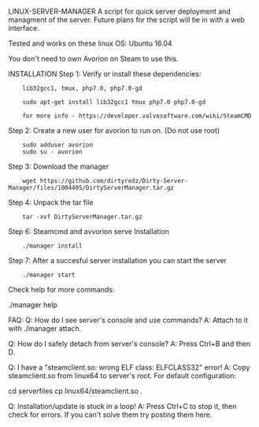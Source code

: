 LINUX-SERVER-MANAGER
A script for quick server deployment and managment of the server.
Future plans for the script will tie in with a web interface.

Tested and works on these linux OS:
Ubuntu 16.04


You don't need to own Avorion on Steam to use this.

INSTALLATION
Step 1: Verify or install these dependencies:

        lib32gcc1, tmux, php7.0, php7.0-gd

        sudo apt-get install lib32gcc1 tmux php7.0 php7.0-gd

        for more info - https://developer.valvesoftware.com/wiki/SteamCMD
Step 2: Create a new user for avorion to run on. (Do not use root)

        sudo adduser avorion
        sudo su - avorion

Step 3: Download the manager

        wget https://github.com/dirtyredz/Dirty-Server-Manager/files/1004405/DirtyServerManager.tar.gz

Step 4: Unpack the tar file

        tar -xvf DirtyServerManager.tar.gz

Step 6: Steamcmd and avvorion serve Installation

        ./manager install

Step 7: After a succesful server installation you can start the server

        ./manager start


Check help for more commands:

./manager help

FAQ:
Q: How do I see server's console and use commands?
A: Attach to it with ./manager attach.

Q: How do I safely detach from server's console?
A: Press Ctrl+B and then D.

Q: I have a "steamclient.so: wrong ELF class: ELFCLASS32" error!
A: Copy steamclient.so from linux64 to server's root. For default configuration:

cd serverfiles
cp linux64/steamclient.so .

Q: Installation/update is stuck in a loop!
A: Press Ctrl+C to stop it, then check for errors. If you can't solve them try posting them here.
